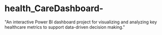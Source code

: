 # health_CareDashboard-
"An interactive Power BI dashboard project for visualizing and analyzing key healthcare metrics to support data-driven decision making."
